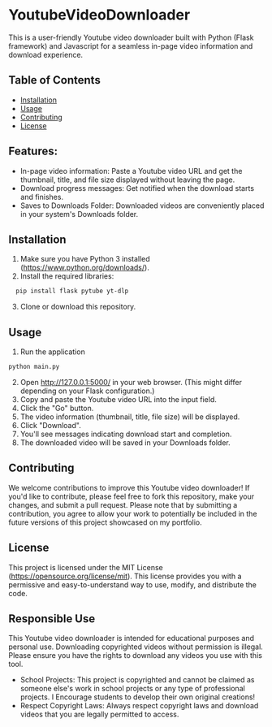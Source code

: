 # YoutubeVideoDownloader

This is a user-friendly Youtube video downloader built with Python (Flask framework) and Javascript for a seamless in-page video information and download experience.
## Table of Contents
- [Installation](#installation)
- [Usage](#usage)
- [Contributing](#contributing)
- [License](#license)

## Features:

- In-page video information: Paste a Youtube video URL and get the thumbnail, title, and file size displayed without leaving the page.
- Download progress messages: Get notified when the download starts and finishes.
- Saves to Downloads Folder: Downloaded videos are conveniently placed in your system's Downloads folder.
  
## Installation

1. Make sure you have Python 3 installed (https://www.python.org/downloads/).
2. Install the required libraries:
```bash
  pip install flask pytube yt-dlp
```
3. Clone or download this repository.

## Usage
1. Run the application
```bash
python main.py
```
2. Open http://127.0.0.1:5000/ in your web browser. (This might differ depending on your Flask configuration.)
3. Copy and paste the Youtube video URL into the input field.
4. Click the "Go" button.
5. The video information (thumbnail, title, file size) will be displayed.
6. Click "Download".
7. You'll see messages indicating download start and completion.
8. The downloaded video will be saved in your Downloads folder.

## Contributing

We welcome contributions to improve this Youtube video downloader!  If you'd like to contribute, please feel free to fork this repository, make your changes, and submit a pull request.  Please note that by submitting a contribution, you agree to allow your work to potentially be included in the future versions of this project showcased on my portfolio.

## License

This project is licensed under the MIT License (https://opensource.org/license/mit).  This license provides you with a permissive and easy-to-understand way to use, modify, and distribute the code.

## Responsible Use
This Youtube video downloader is intended for educational purposes and personal use.  Downloading copyrighted videos without permission is illegal. Please ensure you have the rights to download any videos you use with this tool.
- School Projects: This project is copyrighted and cannot be claimed as someone else's work in school projects or any type of professional projects. I Encourage students to develop their own original creations!
- Respect Copyright Laws: Always respect copyright laws and download videos that you are legally permitted to access.
